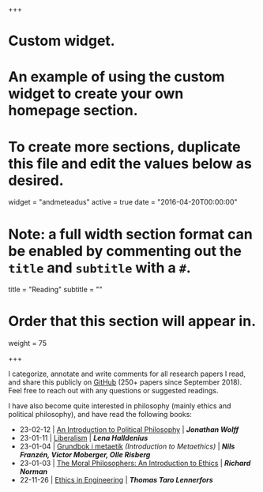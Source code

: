+++
# Custom widget.
# An example of using the custom widget to create your own homepage section.
# To create more sections, duplicate this file and edit the values below as desired.
widget = "andmeteadus"
active = true
date = "2016-04-20T00:00:00"

# Note: a full width section format can be enabled by commenting out the `title` and `subtitle` with a `#`.
title = "Reading"
subtitle = ""

# Order that this section will appear in.
weight = 75

+++

<!-- I categorize, annotate and write comments for all research papers I read, and share this publicly on [GitHub](https://github.com/fregu856/papers) (220+ papers since 2018). Feel free to reach out with any questions or suggested readings, I am always interested in learning about new methods and ideas. -->
I categorize, annotate and write comments for all research papers I read, and share this publicly on [GitHub](https://github.com/fregu856/papers) (250+ papers since September 2018). Feel free to reach out with any questions or suggested readings.


I have also become quite interested in philosophy (mainly ethics and political philosophy), and have read the following books:

* 23-02-12 | [An Introduction to Political Philosophy](https://www.amazon.com/Introduction-Political-Philosophy-Jonathan-Wolff/dp/0199658013) | _**Jonathan Wolff**_
* 23-01-11 | [Liberalism](https://www.adlibris.com/se/bok/liberalism-9789186980573) | _**Lena Halldenius**_
* 23-01-04 | [Grundbok i metaetik](https://www.studentlitteratur.se/kurslitteratur/humaniora-och-samhallsvetenskap/filosofi/grundbok-i-metaetik/) _(Introduction to Metaethics)_ | _**Nils Franzén, Victor Moberger, Olle Risberg**_
* 23-01-03 | [The Moral Philosophers: An Introduction to Ethics](https://www.amazon.com/Moral-Philosophers-Introduction-Ethics/dp/0198752164) | _**Richard Norman**_
* 22-11-26 | [Ethics in Engineering](https://www.studentlitteratur.se/kurslitteratur/organisation-och-ledarskap/organisation/ethics-in-engineering) | _**Thomas Taro Lennerfors**_
